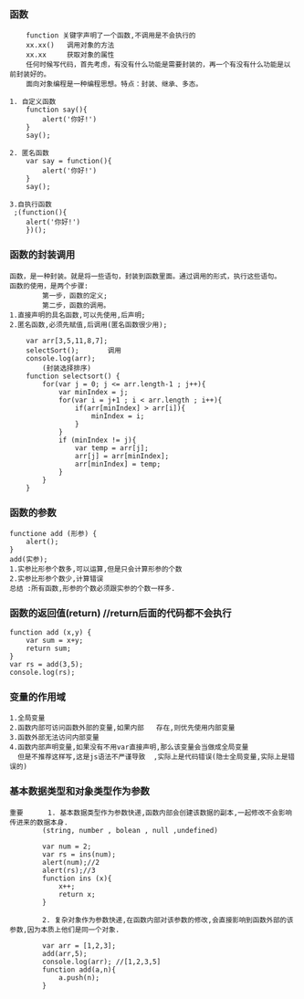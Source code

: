 ### 函数
		function 关键字声明了一个函数,不调用是不会执行的
		xx.xx()   调用对象的方法
		xx.xx 	  获取对象的属性
		任何时候写代码，首先考虑，有没有什么功能是需要封装的，再一个有没有什么功能是以前封装好的。
		面向对象编程是一种编程思想。特点：封装、继承、多态。

	1. 自定义函数
		function say(){
			alert('你好!')
		}
		say();

	2. 匿名函数
		var say = function(){
			alert('你好!')
		}
		say();

	3.自执行函数
	 ;(function(){
		alert('你好!')
		})();
### 函数的封装调用
	函数，是一种封装。就是将一些语句，封装到函数里面。通过调用的形式，执行这些语句。
	函数的使用，是两个步骤:	
			第一步，函数的定义;
			第二步，函数的调用。
	1.直接声明的具名函数,可以先使用,后声明;
	2.匿名函数,必须先赋值,后调用(匿名函数很少用);

		var arr[3,5,11,8,7];
		selectSort();  		调用
		console.log(arr); 
			(封装选择排序)
		function selectsort() {
			for(var j = 0; j <= arr.length-1 ; j++){
				var minIndex = j;
				for(var i = j+1 ; i < arr.length ; i++){
					if(arr[minIndex] > arr[i]){
						minIndex = i;
					}
				}
				if (minIndex != j){
					var temp = arr[j];
					arr[j] = arr[minIndex];
					arr[minIndex] = temp;
				}
			}
		}
### 函数的参数
	functione add (形参) {
		alert();
	}
	add(实参);
	1.实参比形参个数多,可以运算,但是只会计算形参的个数
	2.实参比形参个数少,计算错误
	总结 :所有函数,形参的个数必须跟实参的个数一样多.
### 函数的返回值(return) //return后面的代码都不会执行
	function add (x,y) {
		var sum = x+y;
		return sum;
	}
	var rs = add(3,5);
	console.log(rs);

### 变量的作用域
	1.全局变量
	2.函数内部可访问函数外部的变量,如果内部	存在,则优先使用内部变量
	3.函数外部无法访问内部变量
	4.函数内部声明变量,如果没有不用var直接声明,那么该变量会当做成全局变量
	  但是不推荐这样写,这是js语法不严谨导致	,实际上是代码错误(隐士全局变量,实际上是错误的)

### 基本数据类型和对象类型作为参数
	重要		1. 基本数据类型作为参数快递,函数内部会创建该数据的副本,一起修改不会影响传进来的数据本身. 
			(string, number , bolean , null ,undefined)

			var num = 2;
			var rs = ins(num);
			alert(num);//2
			alert(rs);//3
			function ins (x){
				x++;
				return x;
			}

			2. 复杂对象作为参数快递,在函数内部对该参数的修改,会直接影响到函数外部的该参数,因为本质上他们是同一个对象.

			var arr = [1,2,3];
			add(arr,5);
			console.log(arr); //[1,2,3,5]
			function add(a,n){
				a.push(n);
			}